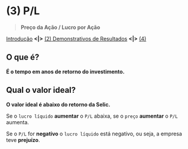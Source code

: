 # (3) P/L
> **Preço da Ação / Lucro por Ação**

[Introdução](./README.md) **<|>** [(2) Demonstrativos de Resultados](./2_demonstrativos_resultados.md) **<|>** [(4)](./3_pl.md)

## O que é?
**É o tempo em anos de retorno do investimento.**

## Qual o valor ideal?
**O valor ideal é abaixo do retorno da Selic.**

Se o `lucro líquido` **aumentar** o `P/L` abaixa, se o `preço` **aumentar** o `P/L` aumenta.

Se o `P/L` for **negativo** o `lucro líquido` está negativo, ou seja, a empresa teve **prejuízo**.